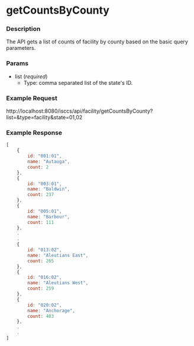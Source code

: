 # getCountsByCounty
### Description  
The API gets a list of counts of facility by county based on the basic query parameters.
 
### Params
* list (*required*)
  * Type: comma separated list of the state's ID.


### Example Request
http://localhost:8080/isccs/api/facility/getCountsByCounty?list=&type=facility&state=01,02

### Example Response
```javascript
[
    {
        id: "001:01",
        name: "Autauga",
        count: 2
    },
    {
        id: "003:01",
        name: "Baldwin",
        count: 237
    },
    {
        id: "005:01",
        name: "Barbour",
        count: 111
    },    
    .
    .
    {
        id: "013:02",
        name: "Aleutians East",
        count: 265
    },
    {
        id: "016:02",
        name: "Aleutians West",
        count: 259
    },
    {
        id: "020:02",
        name: "Anchorage",
        count: 403
    },
    .
    .
]